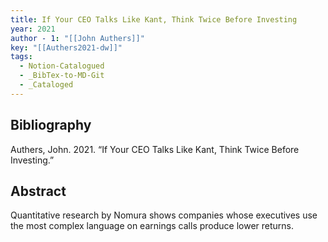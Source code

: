 ```yaml
---
title: If Your CEO Talks Like Kant, Think Twice Before Investing
year: 2021
author - 1: "[[John Authers]]"
key: "[[Authers2021-dw]]"
tags:
  - Notion-Catalogued
  - _BibTex-to-MD-Git
  - _Cataloged
---
```


## Bibliography
Authers, John. 2021. “If Your CEO Talks Like Kant, Think Twice Before Investing.” 

## Abstract
Quantitative research by Nomura shows companies whose executives use the most complex language on earnings calls produce lower returns.